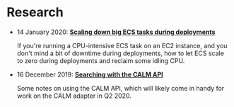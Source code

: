 # Research

* 14 January 2020: [**Scaling down big ECS tasks during deployments**](2020-01-14-ecs-scaling-big-tasks.md)

  If you're running a CPU-intensive ECS task on an EC2 instance, and you don't mind a bit of downtime during deployments, how to let ECS scale to zero during deployments and reclaim some idling CPU.

* 16 December 2019: [**Searching with the CALM API**](2019-12-16_searching_with_the_calm_api.md)

  Some notes on using the CALM API, which will likely come in handy for work on the CALM adapter in Q2 2020.

